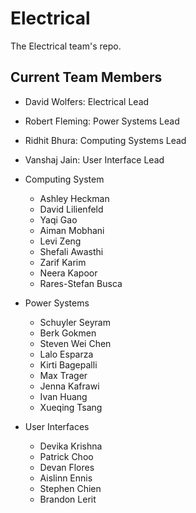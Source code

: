 # Electrical
The Electrical team's repo.

## Current Team Members
* David Wolfers: Electrical Lead
* Robert Fleming: Power Systems Lead
* Ridhit Bhura: Computing Systems Lead
* Vanshaj Jain: User Interface Lead

* Computing System
    * Ashley Heckman
    * David Lilienfeld
    * Yaqi Gao
    * Aiman Mobhani
    * Levi Zeng
    * Shefali Awasthi
    * Zarif Karim
    * Neera Kapoor
    * Rares-Stefan Busca


* Power Systems
    * Schuyler Seyram
    * Berk Gokmen
    * Steven Wei Chen
    * Lalo Esparza
    * Kirti Bagepalli
    * Max Trager
    * Jenna Kafrawi
    * Ivan Huang
    * Xueqing Tsang

* User Interfaces
    * Devika Krishna
    * Patrick Choo
    * Devan Flores
    * Aislinn Ennis
    * Stephen Chien
    * Brandon Lerit
    
